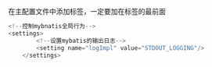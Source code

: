 在主配置文件中<configuration>添加<settings>标签，一定要加在<configuration>标签的最前面

```java
<!--控制mybnatis全局行为-->
<settings>
        <!--设置mybatis的输出日志-->
        <setting name="logImpl" value="STDOUT_LOGGING"/>
    </settings>
```